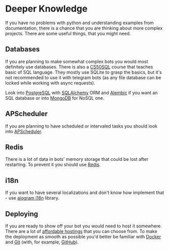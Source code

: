 # Deeper Knowledge

If you have no problems with python and understanding examples from documentation, there is a chance that you are thinking about more complex projects. There are some useful things, that you might need.

## Databases

If you are planning to make somewhat complex bots you would most definitely use databases. There is also a [CS50SQL](https://cs50.harvard.edu/sql/2024/) course that teaches basic of SQL language. They mostly use SQLite to grasp the basics, but it's not recommended to use it with telegram bots (as any file database can be locked while working with async requests).

Look into [PostgreSQL](https://www.postgresql.org/) with [SQLAlchemy](https://www.sqlalchemy.org/) ORM and [Alembic](https://alembic.sqlalchemy.org/en/latest/) if you want an SQL database or into [MongoDB](https://www.mongodb.com/) for NoSQL one.

## APScheduler

If you are planning to have scheduled or intervaled tasks you should look into [APScheduler](https://apscheduler.readthedocs.io/en/3.x/).

## Redis

There is a lot of data in bots' memory storage that could be lost after restarting. To prevent it you should use [Redis](https://redis.io/).

## i18n

If you want to have several localizations and don't know how implement that - use [aiogram i18n](https://github.com/aiogram/i18n) library.

## Deploying

If you are ready to show off your bot you would need to host it somewhere. There are a lot of [affordable hostings](https://t.me/about_aiogram/12) that you can choose from. To make the deployment as smooth as possible you'd better be familiar with [Docker](https://www.docker.com/) and [Git](https://git-scm.com/) (with, for example, [GitHub](https://github.com/)).

